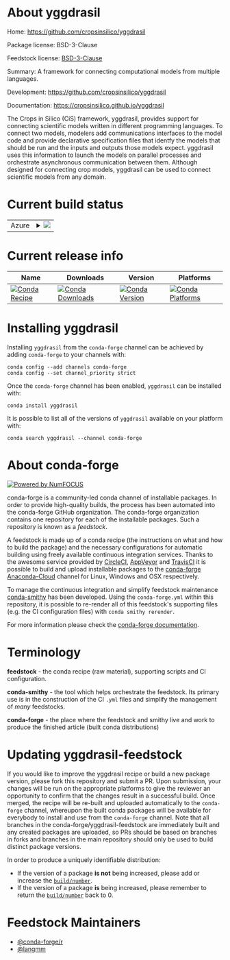 About yggdrasil
===============

Home: https://github.com/cropsinsilico/yggdrasil

Package license: BSD-3-Clause

Feedstock license: [BSD-3-Clause](https://github.com/conda-forge/yggdrasil-feedstock/blob/master/LICENSE.txt)

Summary: A framework for connecting computational models from multiple languages.

Development: https://github.com/cropsinsilico/yggdrasil

Documentation: https://cropsinsilico.github.io/yggdrasil

The Crops in Silico (CiS) framework, yggdrasil, provides support for
connecting scientific models written in different programming languages.
To connect two models, modelers add communications interfaces to the model code
and provide declarative specification files that identfy the
models that should be run and the inputs and outputs those models
expect. yggdrasil uses this information to launch the models
on parallel processes and orchestrate asynchronous communication between them.
Although designed for connecting crop models, yggdrasil can be used to
connect scientific models from any domain.


Current build status
====================


<table>
    
  <tr>
    <td>Azure</td>
    <td>
      <details>
        <summary>
          <a href="https://dev.azure.com/conda-forge/feedstock-builds/_build/latest?definitionId=6228&branchName=master">
            <img src="https://dev.azure.com/conda-forge/feedstock-builds/_apis/build/status/yggdrasil-feedstock?branchName=master">
          </a>
        </summary>
        <table>
          <thead><tr><th>Variant</th><th>Status</th></tr></thead>
          <tbody><tr>
              <td>linux_64_python3.10.____cpythonr_base4.0</td>
              <td>
                <a href="https://dev.azure.com/conda-forge/feedstock-builds/_build/latest?definitionId=6228&branchName=master">
                  <img src="https://dev.azure.com/conda-forge/feedstock-builds/_apis/build/status/yggdrasil-feedstock?branchName=master&jobName=linux&configuration=linux_64_python3.10.____cpythonr_base4.0" alt="variant">
                </a>
              </td>
            </tr><tr>
              <td>linux_64_python3.10.____cpythonr_base4.1</td>
              <td>
                <a href="https://dev.azure.com/conda-forge/feedstock-builds/_build/latest?definitionId=6228&branchName=master">
                  <img src="https://dev.azure.com/conda-forge/feedstock-builds/_apis/build/status/yggdrasil-feedstock?branchName=master&jobName=linux&configuration=linux_64_python3.10.____cpythonr_base4.1" alt="variant">
                </a>
              </td>
            </tr><tr>
              <td>linux_64_python3.7.____cpythonr_base4.0</td>
              <td>
                <a href="https://dev.azure.com/conda-forge/feedstock-builds/_build/latest?definitionId=6228&branchName=master">
                  <img src="https://dev.azure.com/conda-forge/feedstock-builds/_apis/build/status/yggdrasil-feedstock?branchName=master&jobName=linux&configuration=linux_64_python3.7.____cpythonr_base4.0" alt="variant">
                </a>
              </td>
            </tr><tr>
              <td>linux_64_python3.7.____cpythonr_base4.1</td>
              <td>
                <a href="https://dev.azure.com/conda-forge/feedstock-builds/_build/latest?definitionId=6228&branchName=master">
                  <img src="https://dev.azure.com/conda-forge/feedstock-builds/_apis/build/status/yggdrasil-feedstock?branchName=master&jobName=linux&configuration=linux_64_python3.7.____cpythonr_base4.1" alt="variant">
                </a>
              </td>
            </tr><tr>
              <td>linux_64_python3.8.____cpythonr_base4.0</td>
              <td>
                <a href="https://dev.azure.com/conda-forge/feedstock-builds/_build/latest?definitionId=6228&branchName=master">
                  <img src="https://dev.azure.com/conda-forge/feedstock-builds/_apis/build/status/yggdrasil-feedstock?branchName=master&jobName=linux&configuration=linux_64_python3.8.____cpythonr_base4.0" alt="variant">
                </a>
              </td>
            </tr><tr>
              <td>linux_64_python3.8.____cpythonr_base4.1</td>
              <td>
                <a href="https://dev.azure.com/conda-forge/feedstock-builds/_build/latest?definitionId=6228&branchName=master">
                  <img src="https://dev.azure.com/conda-forge/feedstock-builds/_apis/build/status/yggdrasil-feedstock?branchName=master&jobName=linux&configuration=linux_64_python3.8.____cpythonr_base4.1" alt="variant">
                </a>
              </td>
            </tr><tr>
              <td>linux_64_python3.9.____cpythonr_base4.0</td>
              <td>
                <a href="https://dev.azure.com/conda-forge/feedstock-builds/_build/latest?definitionId=6228&branchName=master">
                  <img src="https://dev.azure.com/conda-forge/feedstock-builds/_apis/build/status/yggdrasil-feedstock?branchName=master&jobName=linux&configuration=linux_64_python3.9.____cpythonr_base4.0" alt="variant">
                </a>
              </td>
            </tr><tr>
              <td>linux_64_python3.9.____cpythonr_base4.1</td>
              <td>
                <a href="https://dev.azure.com/conda-forge/feedstock-builds/_build/latest?definitionId=6228&branchName=master">
                  <img src="https://dev.azure.com/conda-forge/feedstock-builds/_apis/build/status/yggdrasil-feedstock?branchName=master&jobName=linux&configuration=linux_64_python3.9.____cpythonr_base4.1" alt="variant">
                </a>
              </td>
            </tr><tr>
              <td>osx_64_python3.10.____cpythonr_base4.0</td>
              <td>
                <a href="https://dev.azure.com/conda-forge/feedstock-builds/_build/latest?definitionId=6228&branchName=master">
                  <img src="https://dev.azure.com/conda-forge/feedstock-builds/_apis/build/status/yggdrasil-feedstock?branchName=master&jobName=osx&configuration=osx_64_python3.10.____cpythonr_base4.0" alt="variant">
                </a>
              </td>
            </tr><tr>
              <td>osx_64_python3.10.____cpythonr_base4.1</td>
              <td>
                <a href="https://dev.azure.com/conda-forge/feedstock-builds/_build/latest?definitionId=6228&branchName=master">
                  <img src="https://dev.azure.com/conda-forge/feedstock-builds/_apis/build/status/yggdrasil-feedstock?branchName=master&jobName=osx&configuration=osx_64_python3.10.____cpythonr_base4.1" alt="variant">
                </a>
              </td>
            </tr><tr>
              <td>osx_64_python3.7.____cpythonr_base4.0</td>
              <td>
                <a href="https://dev.azure.com/conda-forge/feedstock-builds/_build/latest?definitionId=6228&branchName=master">
                  <img src="https://dev.azure.com/conda-forge/feedstock-builds/_apis/build/status/yggdrasil-feedstock?branchName=master&jobName=osx&configuration=osx_64_python3.7.____cpythonr_base4.0" alt="variant">
                </a>
              </td>
            </tr><tr>
              <td>osx_64_python3.7.____cpythonr_base4.1</td>
              <td>
                <a href="https://dev.azure.com/conda-forge/feedstock-builds/_build/latest?definitionId=6228&branchName=master">
                  <img src="https://dev.azure.com/conda-forge/feedstock-builds/_apis/build/status/yggdrasil-feedstock?branchName=master&jobName=osx&configuration=osx_64_python3.7.____cpythonr_base4.1" alt="variant">
                </a>
              </td>
            </tr><tr>
              <td>osx_64_python3.8.____cpythonr_base4.0</td>
              <td>
                <a href="https://dev.azure.com/conda-forge/feedstock-builds/_build/latest?definitionId=6228&branchName=master">
                  <img src="https://dev.azure.com/conda-forge/feedstock-builds/_apis/build/status/yggdrasil-feedstock?branchName=master&jobName=osx&configuration=osx_64_python3.8.____cpythonr_base4.0" alt="variant">
                </a>
              </td>
            </tr><tr>
              <td>osx_64_python3.8.____cpythonr_base4.1</td>
              <td>
                <a href="https://dev.azure.com/conda-forge/feedstock-builds/_build/latest?definitionId=6228&branchName=master">
                  <img src="https://dev.azure.com/conda-forge/feedstock-builds/_apis/build/status/yggdrasil-feedstock?branchName=master&jobName=osx&configuration=osx_64_python3.8.____cpythonr_base4.1" alt="variant">
                </a>
              </td>
            </tr><tr>
              <td>osx_64_python3.9.____cpythonr_base4.0</td>
              <td>
                <a href="https://dev.azure.com/conda-forge/feedstock-builds/_build/latest?definitionId=6228&branchName=master">
                  <img src="https://dev.azure.com/conda-forge/feedstock-builds/_apis/build/status/yggdrasil-feedstock?branchName=master&jobName=osx&configuration=osx_64_python3.9.____cpythonr_base4.0" alt="variant">
                </a>
              </td>
            </tr><tr>
              <td>osx_64_python3.9.____cpythonr_base4.1</td>
              <td>
                <a href="https://dev.azure.com/conda-forge/feedstock-builds/_build/latest?definitionId=6228&branchName=master">
                  <img src="https://dev.azure.com/conda-forge/feedstock-builds/_apis/build/status/yggdrasil-feedstock?branchName=master&jobName=osx&configuration=osx_64_python3.9.____cpythonr_base4.1" alt="variant">
                </a>
              </td>
            </tr><tr>
              <td>win_64_python3.10.____cpythonr_base4.0</td>
              <td>
                <a href="https://dev.azure.com/conda-forge/feedstock-builds/_build/latest?definitionId=6228&branchName=master">
                  <img src="https://dev.azure.com/conda-forge/feedstock-builds/_apis/build/status/yggdrasil-feedstock?branchName=master&jobName=win&configuration=win_64_python3.10.____cpythonr_base4.0" alt="variant">
                </a>
              </td>
            </tr><tr>
              <td>win_64_python3.10.____cpythonr_base4.1</td>
              <td>
                <a href="https://dev.azure.com/conda-forge/feedstock-builds/_build/latest?definitionId=6228&branchName=master">
                  <img src="https://dev.azure.com/conda-forge/feedstock-builds/_apis/build/status/yggdrasil-feedstock?branchName=master&jobName=win&configuration=win_64_python3.10.____cpythonr_base4.1" alt="variant">
                </a>
              </td>
            </tr><tr>
              <td>win_64_python3.7.____cpythonr_base4.0</td>
              <td>
                <a href="https://dev.azure.com/conda-forge/feedstock-builds/_build/latest?definitionId=6228&branchName=master">
                  <img src="https://dev.azure.com/conda-forge/feedstock-builds/_apis/build/status/yggdrasil-feedstock?branchName=master&jobName=win&configuration=win_64_python3.7.____cpythonr_base4.0" alt="variant">
                </a>
              </td>
            </tr><tr>
              <td>win_64_python3.7.____cpythonr_base4.1</td>
              <td>
                <a href="https://dev.azure.com/conda-forge/feedstock-builds/_build/latest?definitionId=6228&branchName=master">
                  <img src="https://dev.azure.com/conda-forge/feedstock-builds/_apis/build/status/yggdrasil-feedstock?branchName=master&jobName=win&configuration=win_64_python3.7.____cpythonr_base4.1" alt="variant">
                </a>
              </td>
            </tr><tr>
              <td>win_64_python3.8.____cpythonr_base4.0</td>
              <td>
                <a href="https://dev.azure.com/conda-forge/feedstock-builds/_build/latest?definitionId=6228&branchName=master">
                  <img src="https://dev.azure.com/conda-forge/feedstock-builds/_apis/build/status/yggdrasil-feedstock?branchName=master&jobName=win&configuration=win_64_python3.8.____cpythonr_base4.0" alt="variant">
                </a>
              </td>
            </tr><tr>
              <td>win_64_python3.8.____cpythonr_base4.1</td>
              <td>
                <a href="https://dev.azure.com/conda-forge/feedstock-builds/_build/latest?definitionId=6228&branchName=master">
                  <img src="https://dev.azure.com/conda-forge/feedstock-builds/_apis/build/status/yggdrasil-feedstock?branchName=master&jobName=win&configuration=win_64_python3.8.____cpythonr_base4.1" alt="variant">
                </a>
              </td>
            </tr><tr>
              <td>win_64_python3.9.____cpythonr_base4.0</td>
              <td>
                <a href="https://dev.azure.com/conda-forge/feedstock-builds/_build/latest?definitionId=6228&branchName=master">
                  <img src="https://dev.azure.com/conda-forge/feedstock-builds/_apis/build/status/yggdrasil-feedstock?branchName=master&jobName=win&configuration=win_64_python3.9.____cpythonr_base4.0" alt="variant">
                </a>
              </td>
            </tr><tr>
              <td>win_64_python3.9.____cpythonr_base4.1</td>
              <td>
                <a href="https://dev.azure.com/conda-forge/feedstock-builds/_build/latest?definitionId=6228&branchName=master">
                  <img src="https://dev.azure.com/conda-forge/feedstock-builds/_apis/build/status/yggdrasil-feedstock?branchName=master&jobName=win&configuration=win_64_python3.9.____cpythonr_base4.1" alt="variant">
                </a>
              </td>
            </tr>
          </tbody>
        </table>
      </details>
    </td>
  </tr>
</table>

Current release info
====================

| Name | Downloads | Version | Platforms |
| --- | --- | --- | --- |
| [![Conda Recipe](https://img.shields.io/badge/recipe-yggdrasil-green.svg)](https://anaconda.org/conda-forge/yggdrasil) | [![Conda Downloads](https://img.shields.io/conda/dn/conda-forge/yggdrasil.svg)](https://anaconda.org/conda-forge/yggdrasil) | [![Conda Version](https://img.shields.io/conda/vn/conda-forge/yggdrasil.svg)](https://anaconda.org/conda-forge/yggdrasil) | [![Conda Platforms](https://img.shields.io/conda/pn/conda-forge/yggdrasil.svg)](https://anaconda.org/conda-forge/yggdrasil) |

Installing yggdrasil
====================

Installing `yggdrasil` from the `conda-forge` channel can be achieved by adding `conda-forge` to your channels with:

```
conda config --add channels conda-forge
conda config --set channel_priority strict
```

Once the `conda-forge` channel has been enabled, `yggdrasil` can be installed with:

```
conda install yggdrasil
```

It is possible to list all of the versions of `yggdrasil` available on your platform with:

```
conda search yggdrasil --channel conda-forge
```


About conda-forge
=================

[![Powered by
NumFOCUS](https://img.shields.io/badge/powered%20by-NumFOCUS-orange.svg?style=flat&colorA=E1523D&colorB=007D8A)](https://numfocus.org)

conda-forge is a community-led conda channel of installable packages.
In order to provide high-quality builds, the process has been automated into the
conda-forge GitHub organization. The conda-forge organization contains one repository
for each of the installable packages. Such a repository is known as a *feedstock*.

A feedstock is made up of a conda recipe (the instructions on what and how to build
the package) and the necessary configurations for automatic building using freely
available continuous integration services. Thanks to the awesome service provided by
[CircleCI](https://circleci.com/), [AppVeyor](https://www.appveyor.com/)
and [TravisCI](https://travis-ci.com/) it is possible to build and upload installable
packages to the [conda-forge](https://anaconda.org/conda-forge)
[Anaconda-Cloud](https://anaconda.org/) channel for Linux, Windows and OSX respectively.

To manage the continuous integration and simplify feedstock maintenance
[conda-smithy](https://github.com/conda-forge/conda-smithy) has been developed.
Using the ``conda-forge.yml`` within this repository, it is possible to re-render all of
this feedstock's supporting files (e.g. the CI configuration files) with ``conda smithy rerender``.

For more information please check the [conda-forge documentation](https://conda-forge.org/docs/).

Terminology
===========

**feedstock** - the conda recipe (raw material), supporting scripts and CI configuration.

**conda-smithy** - the tool which helps orchestrate the feedstock.
                   Its primary use is in the construction of the CI ``.yml`` files
                   and simplify the management of *many* feedstocks.

**conda-forge** - the place where the feedstock and smithy live and work to
                  produce the finished article (built conda distributions)


Updating yggdrasil-feedstock
============================

If you would like to improve the yggdrasil recipe or build a new
package version, please fork this repository and submit a PR. Upon submission,
your changes will be run on the appropriate platforms to give the reviewer an
opportunity to confirm that the changes result in a successful build. Once
merged, the recipe will be re-built and uploaded automatically to the
`conda-forge` channel, whereupon the built conda packages will be available for
everybody to install and use from the `conda-forge` channel.
Note that all branches in the conda-forge/yggdrasil-feedstock are
immediately built and any created packages are uploaded, so PRs should be based
on branches in forks and branches in the main repository should only be used to
build distinct package versions.

In order to produce a uniquely identifiable distribution:
 * If the version of a package **is not** being increased, please add or increase
   the [``build/number``](https://docs.conda.io/projects/conda-build/en/latest/resources/define-metadata.html#build-number-and-string).
 * If the version of a package **is** being increased, please remember to return
   the [``build/number``](https://docs.conda.io/projects/conda-build/en/latest/resources/define-metadata.html#build-number-and-string)
   back to 0.

Feedstock Maintainers
=====================

* [@conda-forge/r](https://github.com/conda-forge/r/)
* [@langmm](https://github.com/langmm/)

